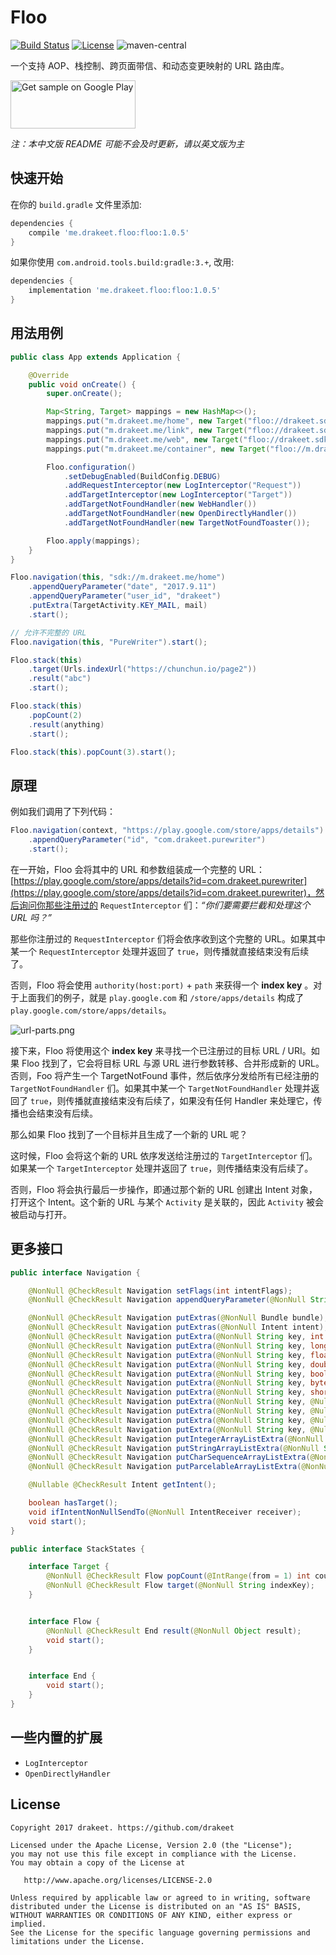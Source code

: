 # Floo

[![Build Status](https://travis-ci.org/drakeet/Floo.svg)](https://travis-ci.org/drakeet/Floo)
[![License](https://img.shields.io/badge/license-Apache%202.0-blue.svg)](https://github.com/drakeet/Floo/blob/master/LICENSE)
![maven-central](https://img.shields.io/maven-central/v/me.drakeet.floo/floo.svg)

一个支持 AOP、栈控制、跨页面带信、和动态变更映射的 URL 路由库。

<a href='https://play.google.com/store/apps/details?id=me.drakeet.floo.sample&utm_source=global_co&utm_medium=prtnr&utm_content=Mar2515&utm_campaign=PartBadge&pcampaignid=MKT-Other-global-all-co-prtnr-py-PartBadge-Mar2515-1'><img alt='Get sample on Google Play' src='https://play.google.com/intl/en_us/badges/images/generic/en_badge_web_generic.png' width=200 height=77/></a>

_注：本中文版 README 可能不会及时更新，请以英文版为主_

## 快速开始

在你的 `build.gradle` 文件里添加:

```groovy
dependencies {
    compile 'me.drakeet.floo:floo:1.0.5'
}
```

如果你使用 `com.android.tools.build:gradle:3.+`, 改用:

```groovy
dependencies {
    implementation 'me.drakeet.floo:floo:1.0.5'
}
```

## 用法用例

```java
public class App extends Application {

    @Override
    public void onCreate() {
        super.onCreate();

        Map<String, Target> mappings = new HashMap<>();
        mappings.put("m.drakeet.me/home", new Target("floo://drakeet.sdk/target"));
        mappings.put("m.drakeet.me/link", new Target("floo://drakeet.sdk/target"));
        mappings.put("m.drakeet.me/web", new Target("floo://drakeet.sdk/web"));
        mappings.put("m.drakeet.me/container", new Target("floo://m.drakeet.me/container"));

        Floo.configuration()
            .setDebugEnabled(BuildConfig.DEBUG)
            .addRequestInterceptor(new LogInterceptor("Request"))
            .addTargetInterceptor(new LogInterceptor("Target"))
            .addTargetNotFoundHandler(new WebHandler())
            .addTargetNotFoundHandler(new OpenDirectlyHandler())
            .addTargetNotFoundHandler(new TargetNotFoundToaster());

        Floo.apply(mappings);
    }
}
```

```java
Floo.navigation(this, "sdk://m.drakeet.me/home")
    .appendQueryParameter("date", "2017.9.11")
    .appendQueryParameter("user_id", "drakeet")
    .putExtra(TargetActivity.KEY_MAIL, mail)
    .start();
```

```java
// 允许不完整的 URL
Floo.navigation(this, "PureWriter").start();
```

```java
Floo.stack(this)
    .target(Urls.indexUrl("https://chunchun.io/page2"))
    .result("abc")
    .start();
```

```java
Floo.stack(this)
    .popCount(2)
    .result(anything)
    .start();
```

```java
Floo.stack(this).popCount(3).start();
```

## 原理

例如我们调用了下列代码：

```java
Floo.navigation(context, "https://play.google.com/store/apps/details")
    .appendQueryParameter("id", "com.drakeet.purewriter")
    .start();
```

在一开始，Floo 会将其中的 URL 和参数组装成一个完整的 URL：[https://play.google.com/store/apps/details?id=com.drakeet.purewriter](https://play.google.com/store/apps/details?id=com.drakeet.purewriter)，然后询问你那些注册过的  `RequestInterceptor` 们：_“你们要需要拦截和处理这个 URL 吗？”_

那些你注册过的 `RequestInterceptor` 们将会依序收到这个完整的 URL。如果其中某一个 `RequestInterceptor` 处理并返回了 `true`，则传播就直接结束没有后续了。

否则，Floo 将会使用 `authority(host:port)` + `path` 来获得一个 **index key** 。对于上面我们的例子，就是 `play.google.com` 和 `/store/apps/details` 构成了 `play.google.com/store/apps/details`。

![url-parts.png](url-parts.png)

接下来，Floo 将使用这个 **index key** 来寻找一个已注册过的目标 URL / URI。如果 Floo 找到了，它会将目标 URL 与源 URL 进行参数转移、合并形成新的 URL。否则，Foo 将产生一个 TargetNotFound 事件，然后依序分发给所有已经注册的 `TargetNotFoundHandler` 们。如果其中某一个 `TargetNotFoundHandler` 处理并返回了 `true`，则传播就直接结束没有后续了，如果没有任何 Handler 来处理它，传播也会结束没有后续。

那么如果 Floo 找到了一个目标并且生成了一个新的 URL 呢？

这时候，Floo 会将这个新的 URL 依序发送给注册过的 `TargetInterceptor` 们。如果某一个 `TargetInterceptor` 处理并返回了 `true`，则传播结束没有后续了。

否则，Floo 将会执行最后一步操作，即通过那个新的 URL 创建出 Intent 对象，打开这个 Intent。这个新的 URL 与某个 `Activity` 是关联的，因此 `Activity` 被会被启动与打开。


## 更多接口

```java
public interface Navigation {

    @NonNull @CheckResult Navigation setFlags(int intentFlags);
    @NonNull @CheckResult Navigation appendQueryParameter(@NonNull String key, @NonNull String value);

    @NonNull @CheckResult Navigation putExtras(@NonNull Bundle bundle);
    @NonNull @CheckResult Navigation putExtras(@NonNull Intent intent);
    @NonNull @CheckResult Navigation putExtra(@NonNull String key, int value);
    @NonNull @CheckResult Navigation putExtra(@NonNull String key, long value);
    @NonNull @CheckResult Navigation putExtra(@NonNull String key, float value);
    @NonNull @CheckResult Navigation putExtra(@NonNull String key, double value);
    @NonNull @CheckResult Navigation putExtra(@NonNull String key, boolean value);
    @NonNull @CheckResult Navigation putExtra(@NonNull String key, byte value);
    @NonNull @CheckResult Navigation putExtra(@NonNull String key, short value);
    @NonNull @CheckResult Navigation putExtra(@NonNull String key, @Nullable String value);
    @NonNull @CheckResult Navigation putExtra(@NonNull String key, @Nullable CharSequence value);
    @NonNull @CheckResult Navigation putExtra(@NonNull String key, @Nullable Parcelable value);
    @NonNull @CheckResult Navigation putExtra(@NonNull String key, @Nullable Serializable value);
    @NonNull @CheckResult Navigation putIntegerArrayListExtra(@NonNull String name, @NonNull ArrayList<Integer> value);
    @NonNull @CheckResult Navigation putStringArrayListExtra(@NonNull String name, @NonNull ArrayList<String> value);
    @NonNull @CheckResult Navigation putCharSequenceArrayListExtra(@NonNull String name, @NonNull ArrayList<CharSequence> value);
    @NonNull @CheckResult Navigation putParcelableArrayListExtra(@NonNull String name, @NonNull ArrayList<? extends Parcelable> value);

    @Nullable @CheckResult Intent getIntent();

    boolean hasTarget();
    void ifIntentNonNullSendTo(@NonNull IntentReceiver receiver);
    void start();
}
```

```java
public interface StackStates {

    interface Target {
        @NonNull @CheckResult Flow popCount(@IntRange(from = 1) int count);
        @NonNull @CheckResult Flow target(@NonNull String indexKey);
    }


    interface Flow {
        @NonNull @CheckResult End result(@NonNull Object result);
        void start();
    }


    interface End {
        void start();
    }
}
```

## 一些内置的扩展

- `LogInterceptor`
- `OpenDirectlyHandler`


License
-------

    Copyright 2017 drakeet. https://github.com/drakeet

    Licensed under the Apache License, Version 2.0 (the "License");
    you may not use this file except in compliance with the License.
    You may obtain a copy of the License at

       http://www.apache.org/licenses/LICENSE-2.0

    Unless required by applicable law or agreed to in writing, software
    distributed under the License is distributed on an "AS IS" BASIS,
    WITHOUT WARRANTIES OR CONDITIONS OF ANY KIND, either express or implied.
    See the License for the specific language governing permissions and
    limitations under the License.
